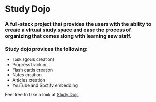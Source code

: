 # Study Dojo

### A full-stack project that provides the users with the ability to create a virtual study space and ease the process of organizing that comes along with learning new stuff.

### Study dojo provides the following:
- Task (goals creation)
- Progress tracking
- Flash cards creation
- Notes creation
- Articles creation
- YouTube and Spotify embedding

Feel free to take a look at [Study Dojo](https://studydojo.onrender.com/)
